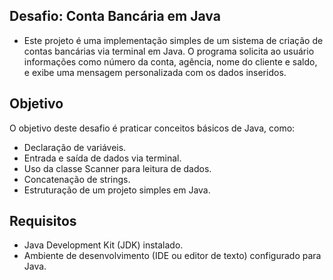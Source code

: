 ## Desafio: Conta Bancária em Java
- Este projeto é uma implementação simples de um sistema de criação de contas bancárias via terminal em Java. O programa solicita ao usuário informações como número da conta, agência, nome do cliente e saldo, e exibe uma mensagem personalizada com os dados inseridos.

## Objetivo
O objetivo deste desafio é praticar conceitos básicos de Java, como:
- Declaração de variáveis.
- Entrada e saída de dados via terminal.
- Uso da classe Scanner para leitura de dados.
- Concatenação de strings.
- Estruturação de um projeto simples em Java.

## Requisitos

- Java Development Kit (JDK) instalado.
- Ambiente de desenvolvimento (IDE ou editor de texto) configurado para Java.

